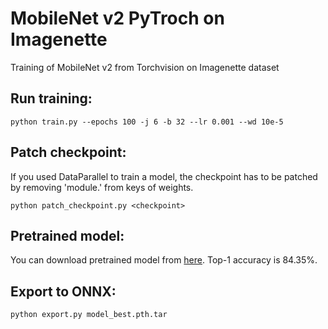 # MobileNet v2 PyTroch on Imagenette
Training of MobileNet v2 from Torchvision on Imagenette dataset

## Run training:
```
python train.py --epochs 100 -j 6 -b 32 --lr 0.001 --wd 10e-5
```

## Patch checkpoint:
If you used DataParallel to train a model, the checkpoint has to be patched by removing 'module.' from keys of weights.
```
python patch_checkpoint.py <checkpoint>
```

## Pretrained model:
You can download pretrained model from [here](https://huggingface.co/alexsu52/mobilenet_v2_imagenette). Top-1 accuracy is 84.35%.

## Export to ONNX:
```
python export.py model_best.pth.tar
```
